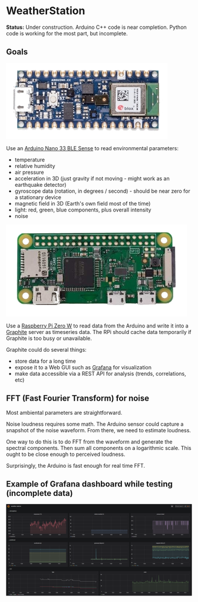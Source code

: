 # WeatherStation

**Status:** Under construction. Arduino C++ code is near completion. Python code is working for the most part, but incomplete.

## Goals

![Arduino](/images/nano33.jpg)

Use an [Arduino Nano 33 BLE Sense](https://store.arduino.cc/usa/nano-33-ble-sense) to read environmental parameters:
- temperature
- relative humidity
- air pressure
- acceleration in 3D (just gravity if not moving - might work as an earthquake detector)
- gyroscope data (rotation, in degrees / second) - should be near zero for a stationary device
- magnetic field in 3D (Earth's own field most of the time)
- light: red, green, blue components, plus overall intensity
- noise

![RPi0](/images/rpi0.jpg)

Use a [Raspberry Pi Zero W](https://www.raspberrypi.org/products/raspberry-pi-zero-w/) to read data from the Arduino and write it into a [Graphite](https://graphiteapp.org/) server as timeseries data. The RPi should cache data temporarily if Graphite is too busy or unavailable.

Graphite could do several things:
- store data for a long time
- expose it to a Web GUI such as [Grafana](https://grafana.com/) for visualization
- make data accessible via a REST API for analysis (trends, correlations, etc)

## FFT (Fast Fourier Transform) for noise

Most ambiental parameters are straightforward.

Noise loudness requires some math. The Arduino sensor could capture a snapshot of the noise waveform. From there, we need to estimate loudness.

One way to do this is to do FFT from the waveform and generate the spectral components. Then sum all components on a logarithmic scale. This ought to be close enough to perceived loudness.

Surprisingly, the Arduino is fast enough for real time FFT.

## Example of Grafana dashboard while testing (incomplete data)

![Grafana](/images/grafana-test.png)
